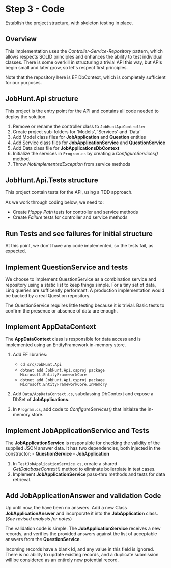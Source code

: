 # Step 3 - Code

Establish the project structure, with skeleton testing in place.

## Overview

This implementation uses the *Controller-Service-Repository* pattern, which allows respects SOLID principles and enhances the ability to test individual classes. There is some overkill in structuring a trivial API this way, but APIs begin small and later grow, so let's respect first principles. 

Note that the repository here is EF DbContext, which is completely sufficient for our purposes.

## JobHunt.Api structure

This project is the entry point for the API and contains all code needed to deploy the solution.

1. Remove or rename the controller class to `JobHuntApiController`
2. Create project sub-folders for 'Models', 'Services' and 'Data'
3. Add Model class files for **JobApplication** and **Question** entities
4. Add Service class files for **JobApplicationService** and **QuestionService**
5. Add Data class file for **JobApplicationsDbContext**
5. Initialize the services in `Program.cs` by creating a *ConfigureServices()* method.
6. Throw *NotImplementedException* from service methods 

## JobHunt.Api.Tests structure

This project contain tests for the API, using a TDD approach. 

As we work through coding below, we need to: 

- Create *Happy Path* tests for controller and service methods
- Create *Failure* tests for controller and service methods    

## Run Tests and see failures for initial structure

At this point, we don't have any code implemented, so the tests fail, as expected.

## Implement QuestionService and tests

We choose to implement QuestionService as a combination service and repository using a static list to keep things simple. For a tiny set of data, Linq queries are sufficently performant. A production implementation would be backed by a real Question repository.

The QuestionService requires little testing because it is trivial. Basic tests to confirm the presence or absence of data are enough.

## Implement AppDataContext

The **AppDataContext** class is responsible for data access and is implemented using an EntityFramework in-memory store.

1. Add EF libraries: 
   - `cd src/JobHunt.Api`
   - `dotnet add JobHunt.Api.csproj package  Microsoft.EntityFrameworkCore`
   - `dotnet add JobHunt.Api.csproj package  Microsoft.EntityFrameworkCore.InMemory`

2. Add `Data/AppDataContext.cs`, subclassing DbContext and expose a DbSet of **JobApplications**.

3. In `Program.cs`, add code to *ConfigureServices()* that initialze the in-memory store. 

## Implement JobApplicationService and Tests

The **JobApplicationService** is responsible for checking the validity of the supplied JSON answer data. It has two dependencies, both injected in the constructor:
    - **QuestionService**
    - **JobApplication**

1. In `TestJobApplicationService.cs`, create a shared *GetDatabaseContext()* method to eliminate boilerplate in test cases.
2. Implement  **JobApplicationService** pass-thru methods and tests for data retrieval.


## Add JobApplicationAnswer and validation Code

Up until now, the have been no answers. Add a new Class **JobApplicationAnswer** and incorporate it into the **JobApplication** class.(*See revised analysis for notes*)

The validation code is simple. The **JobApplicationService** receives a new records, and verifies the provided answers against the list of acceptable answers from the **QuestionService**.

Incoming records have a blank Id, and any value in this field is ignored. There is no ability to update existing records, and a duplicate submission will be considered as an entirely new potential record.


